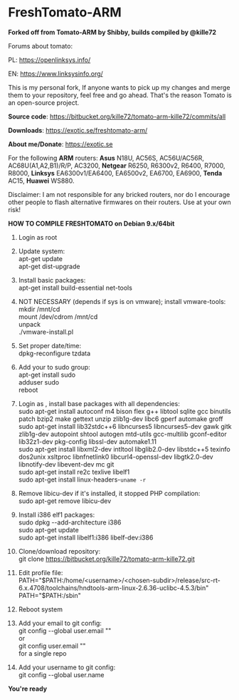 # **FreshTomato-ARM** #

**Forked off from Tomato-ARM by Shibby, builds compiled by @kille72**

Forums about tomato:

PL: https://openlinksys.info/

EN: https://www.linksysinfo.org/

This is my personal fork, If anyone wants to pick up my changes and merge them to your repository, feel free and go ahead. That's the reason Tomato is an open-source project.

**Source code**: https://bitbucket.org/kille72/tomato-arm-kille72/commits/all

**Downloads**: https://exotic.se/freshtomato-arm/

**About me/Donate**: https://exotic.se

For the following **ARM** routers: **Asus** N18U, AC56S, AC56U/AC56R, AC68U(A1,A2,B1)/R/P, AC3200, **Netgear** R6250, R6300v2, R6400, R7000, R8000, **Linksys** EA6300v1/EA6400, EA6500v2, EA6700, EA6900, **Tenda** AC15, **Huawei** WS880.

Disclaimer: I am not responsible for any bricked routers, nor do I encourage other people to flash alternative firmwares on their routers. Use at your own risk!

**HOW TO COMPILE FRESHTOMATO on Debian 9.x/64bit**

1. Login as root

2. Update system:  
    apt-get update  
    apt-get dist-upgrade  

3. Install basic packages:  
    apt-get install build-essential net-tools  

4. NOT NECESSARY (depends if sys is on vmware); install vmware-tools:  
    mkdir /mnt/cd  
    mount /dev/cdrom /mnt/cd  
    unpack  
    ./vmware-install.pl  

5. Set proper date/time:  
    dpkg-reconfigure tzdata  

6. Add your <username> to sudo group:  
    apt-get install sudo  
    adduser <username> sudo  
    reboot  

7. Login as <username>, install base packages with all dependencies:  
    sudo apt-get install autoconf m4 bison flex g++ libtool sqlite gcc binutils patch bzip2 make gettext unzip zlib1g-dev libc6 gperf automake groff  
    sudo apt-get install lib32stdc++6 libncurses5 libncurses5-dev gawk gitk zlib1g-dev autopoint shtool autogen mtd-utils gcc-multilib gconf-editor lib32z1-dev pkg-config libssl-dev automake1.11  
    sudo apt-get install libxml2-dev intltool libglib2.0-dev libstdc++5 texinfo dos2unix xsltproc libnfnetlink0 libcurl4-openssl-dev libgtk2.0-dev libnotify-dev libevent-dev mc git  
    sudo apt-get install re2c texlive libelf1  
    sudo apt-get install linux-headers-`uname -r`  

8. Remove libicu-dev if it's installed, it stopped PHP compilation:  
    sudo apt-get remove libicu-dev  

9. Install i386 elf1 packages:  
    sudo dpkg --add-architecture i386  
    sudo apt-get update  
    sudo apt-get install libelf1:i386 libelf-dev:i386  

10. Clone/download repository:  
    git clone https://bitbucket.org/kille72/tomato-arm-kille72.git <chosen-subdir>  

11. Edit profile file:  
    PATH="$PATH:/home/<username>/<chosen-subdir>/release/src-rt-6.x.4708/toolchains/hndtools-arm-linux-2.6.36-uclibc-4.5.3/bin"  
    PATH="$PATH:/sbin"  

12. Reboot system  

13. Add your email to git config:  
    git config --global user.email "<email-address>"  
   or  
    git config user.email "<email-address>"  
   for a single repo  

14. Add your username to git config:  
    git config --global user.name <name>  
  
**You're ready**
